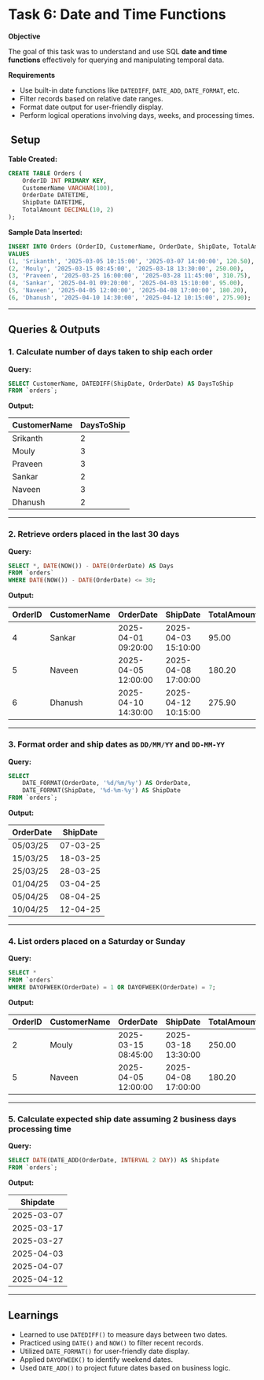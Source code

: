 
# Task 6: Date and Time Functions

**Objective**

The goal of this task was to understand and use SQL **date and time functions** effectively for querying and manipulating temporal data.


**Requirements**

- Use built-in date functions like `DATEDIFF`, `DATE_ADD`, `DATE_FORMAT`, etc.
- Filter records based on relative date ranges.
- Format date output for user-friendly display.
- Perform logical operations involving days, weeks, and processing times.


## ️ Setup

**Table Created:**

```sql
CREATE TABLE Orders (
    OrderID INT PRIMARY KEY,
    CustomerName VARCHAR(100),
    OrderDate DATETIME,
    ShipDate DATETIME,
    TotalAmount DECIMAL(10, 2)
);
```

**Sample Data Inserted:**

```sql
INSERT INTO Orders (OrderID, CustomerName, OrderDate, ShipDate, TotalAmount)
VALUES
(1, 'Srikanth', '2025-03-05 10:15:00', '2025-03-07 14:00:00', 120.50),
(2, 'Mouly', '2025-03-15 08:45:00', '2025-03-18 13:30:00', 250.00),
(3, 'Praveen', '2025-03-25 16:00:00', '2025-03-28 11:45:00', 310.75),
(4, 'Sankar', '2025-04-01 09:20:00', '2025-04-03 15:10:00', 95.00),
(5, 'Naveen', '2025-04-05 12:00:00', '2025-04-08 17:00:00', 180.20),
(6, 'Dhanush', '2025-04-10 14:30:00', '2025-04-12 10:15:00', 275.90);
```

---

## Queries & Outputs

### 1. Calculate number of days taken to ship each order

**Query:**

```sql
SELECT CustomerName, DATEDIFF(ShipDate, OrderDate) AS DaysToShip 
FROM `orders`;
```

**Output:**

| CustomerName | DaysToShip |
|--------------|------------|
| Srikanth     | 2          |
| Mouly        | 3          |
| Praveen      | 3          |
| Sankar       | 2          |
| Naveen       | 3          |
| Dhanush      | 2          |

---

### 2. Retrieve orders placed in the last 30 days

**Query:**

```sql
SELECT *, DATE(NOW()) - DATE(OrderDate) AS Days
FROM `orders`
WHERE DATE(NOW()) - DATE(OrderDate) <= 30;
```

**Output:**

| OrderID | CustomerName | OrderDate           | ShipDate           | TotalAmount | Days |
|---------|--------------|---------------------|--------------------|-------------|------|
| 4       | Sankar       | 2025-04-01 09:20:00 | 2025-04-03 15:10:00| 95.00       | 10   |
| 5       | Naveen       | 2025-04-05 12:00:00 | 2025-04-08 17:00:00| 180.20      | 6    |
| 6       | Dhanush      | 2025-04-10 14:30:00 | 2025-04-12 10:15:00| 275.90      | 1    |

---

### 3. Format order and ship dates as `DD/MM/YY` and `DD-MM-YY`

**Query:**

```sql
SELECT 
    DATE_FORMAT(OrderDate, '%d/%m/%y') AS OrderDate, 
    DATE_FORMAT(ShipDate, '%d-%m-%y') AS ShipDate
FROM `orders`;
```

**Output:**

| OrderDate | ShipDate  |
|-----------|-----------|
| 05/03/25  | 07-03-25  |
| 15/03/25  | 18-03-25  |
| 25/03/25  | 28-03-25  |
| 01/04/25  | 03-04-25  |
| 05/04/25  | 08-04-25  |
| 10/04/25  | 12-04-25  |

---

### 4. List orders placed on a **Saturday or Sunday**

**Query:**

```sql
SELECT *
FROM `orders`
WHERE DAYOFWEEK(OrderDate) = 1 OR DAYOFWEEK(OrderDate) = 7;
```

**Output:**

| OrderID | CustomerName | OrderDate           | ShipDate           | TotalAmount |
|---------|--------------|---------------------|--------------------|-------------|
| 2       | Mouly        | 2025-03-15 08:45:00 | 2025-03-18 13:30:00| 250.00      |
| 5       | Naveen       | 2025-04-05 12:00:00 | 2025-04-08 17:00:00| 180.20      |

---

### 5. Calculate expected ship date assuming 2 business days processing time

**Query:**

```sql
SELECT DATE(DATE_ADD(OrderDate, INTERVAL 2 DAY)) AS Shipdate
FROM `orders`;
```

**Output:**

| Shipdate   |
|------------|
| 2025-03-07 |
| 2025-03-17 |
| 2025-03-27 |
| 2025-04-03 |
| 2025-04-07 |
| 2025-04-12 |

---

## Learnings

- Learned to use `DATEDIFF()` to measure days between two dates.
- Practiced using `DATE()` and `NOW()` to filter recent records.
- Utilized `DATE_FORMAT()` for user-friendly date display.
- Applied `DAYOFWEEK()` to identify weekend dates.
- Used `DATE_ADD()` to project future dates based on business logic.
